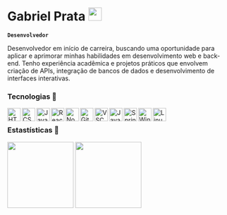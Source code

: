 #  Gabriel Prata </a><img src="https://media.giphy.com/media/WUlplcMpOCEmTGBtBW/giphy.gif" width="30"> 

**`Desenvolvedor`**

Desenvolvedor em início de carreira, buscando uma oportunidade para aplicar e aprimorar minhas habilidades
em desenvolvimento web e back-end. Tenho experiência acadêmica e projetos práticos que envolvem criação de
APIs, integração de bancos de dados e desenvolvimento de interfaces interativas. 


### Tecnologias 🔧



<img 
    align="left"
    alt="HTML"
    title="HTML"
    width="30px"
    style="paddig-right: 10px;"
    src="https://cdn.jsdelivr.net/gh/devicons/devicon@latest/icons/html5/html5-original.svg"
/>

<img 
  align="left"
    alt="CSS"
    title="CSS"
    width="30px"
    style="paddig-right: 10px;"
  src="https://cdn.jsdelivr.net/gh/devicons/devicon@latest/icons/css3/css3-original.svg" 
/>


<img 
    align="left"
    alt="JavaScript"
    title="JavaScript"
    width="30px"
    style="paddig-right: 10px;"
  src="https://cdn.jsdelivr.net/gh/devicons/devicon@latest/icons/javascript/javascript-original.svg" 
/>

     
<img 
    align="left"
    alt="React"
    title="React"
    width="30px"
    style="paddig-right: 10px;"
  src="https://cdn.jsdelivr.net/gh/devicons/devicon@latest/icons/react/react-original.svg" 
/>

<img 
  align="left"
    alt="Node"
    title="Node"
    width="30px"
    style="paddig-right: 10px;"
  src="https://cdn.jsdelivr.net/gh/devicons/devicon@latest/icons/nodejs/nodejs-original-wordmark.svg" 
/>


<img 
  align="left"
    alt="Git"
    title="Git"
    width="30px"
    style="paddig-right: 10px;"
  src="https://cdn.jsdelivr.net/gh/devicons/devicon@latest/icons/github/github-original.svg" 
  />

  
  <img 
   align="left"
    alt="VSCODE"
    title="VSCODE"
    width="30px"
    style="paddig-right: 10px;"
  src="https://cdn.jsdelivr.net/gh/devicons/devicon@latest/icons/vscode/vscode-original.svg" 
  />
          
          
<img 
align="left"
    alt="Java"
    title="Java"
    width="30px"
    style="paddig-right: 10px;"
  src="https://cdn.jsdelivr.net/gh/devicons/devicon@latest/icons/java/java-original-wordmark.svg"
   />

   
  <img 
  align="left"
    alt="Spring"
    title="Spring"
    width="30px"
    style="paddig-right: 10px;"
    src="https://cdn.jsdelivr.net/gh/devicons/devicon@latest/icons/spring/spring-original-wordmark.svg" 
  />

  
  <img 
  align="left"
    alt="Windows"
    title="Windows"
    width="30px"
    style="paddig-right: 10px;"
  src="https://cdn.jsdelivr.net/gh/devicons/devicon@latest/icons/windows11/windows11-original.svg" 
  />

  
 <img 
 align="left"
    alt="Linux"
    title="Linux"
    width="30px"
    style="paddig-right: 10px;"
  src="https://cdn.jsdelivr.net/gh/devicons/devicon@latest/icons/linux/linux-original.svg" 
 />
          
          
          

<br/>    

### Estastísticas 🔧


<div align="left">
  <img height="150em" src="https://github-readme-stats.vercel.app/api?username=GabrielPraata&show_icons=true&theme=dark&include_all_commits=true&locale=pt-br"/>
  <img height="150em" src="https://github-readme-stats.vercel.app/api/top-langs/?username=GabrielPraata&theme=dark&layout=compact&custom_title=Tecnologias"/>
</div>


               
          
          


